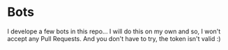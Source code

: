# Bots

I develope a few bots in this repo... I will do this on my own and so, I won't accept any Pull Requests.
And you don't have to try, the token isn't valid :)
